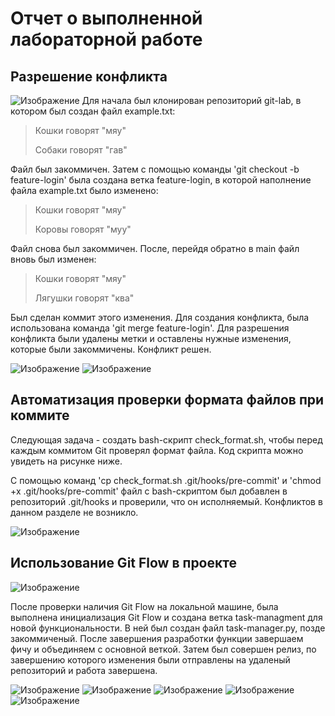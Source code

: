 # Отчет о выполненной лабораторной работе


## Разрешение конфликта

![Изображение](2023-12-26_11-47-20.png "Клонирование репозитория, добавление ветки feature-login, изменения и коммиты файла example.txt")
Для начала был клонирован репозиторий git-lab, в котором был создан файл example.txt:

> Кошки говорят "мяу"
>
> Собаки говорят "гав"

Файл был закоммичен. Затем с помощью команды 'git checkout -b feature-login' была создана ветка feature-login, в которой наполнение файла example.txt было изменено:

> Кошки говорят "мяу"
>
> Коровы говорят "муу"

Файл снова был закоммичен. После, перейдя обратно в main файл вновь был изменен:

> Кошки говорят "мяу"
>
> Лягушки говорят "ква"

Был сделан коммит этого изменения. Для создания конфликта, была использована команда 'git merge feature-login'. Для разрешения конфликта были удалены метки и оставлены нужные изменения, которые были закоммичены. Конфликт решен.

![Изображение](2023-12-26_11-48-30.png "Создание и разрешение конфликта")
![Изображение](2023-12-26_11-47-39.png "Конфликт в файле")

## Автоматизация проверки формата файлов при коммите


Следующая задача - создать bash-скрипт check_format.sh, чтобы перед каждым коммитом Git проверял формат файла. Код скрипта можно увидеть на рисунке ниже.

С помощью команд 'cp check_format.sh .git/hooks/pre-commit' и 'chmod +x .git/hooks/pre-commit' файл с bash-скриптом был добавлен в репозиторий .git/hooks и проверили, что он исполняемый. Конфликтов в данном разделе не возникло.

![Изображение](2023-12-26_11-56-05.png "bash-скрипт check_format.sh")

## Использование Git Flow в проекте

![Изображение](2023-12-26_12-15-59.png "Проверка наличия Git Flow")

После проверки наличия Git Flow на локальной машине, была выполнена инициализация Git Flow и создана ветка task-managment для новой функциональности. В ней был создан файл task-manager.py, позде закоммиченый. После завершения разработки функции завершаем фичу  и объединяем с основной веткой. Затем был совершен релиз, по завершению которого изменения были отправлены на удаленый репозиторий и работа завершена.

![Изображение](2023-12-26_12-24-48.png "Работа с Git Flow")
![Изображение](2023-12-26_12-29-25.png "Работа с Git Flow")
![Изображение](2023-12-26_12-30-31.png "Работа с Git Flow")
![Изображение](2023-12-26_12-30-37.png "Работа с Git Flow")
![Изображение](2023-12-26_12-31-54.png "Работа с Git Flow")
